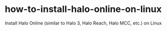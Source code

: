# how-to-install-halo-online-on-linux
Install Halo Online (similar to Halo 3, Halo Reach, Halo MCC, etc.) on Linux
